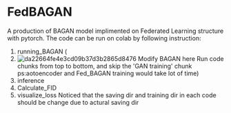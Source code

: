 # FedBAGAN
A production of BAGAN model implimented on Federated Learning structure with pytorch.
The code can be run on colab by following instruction:
1. running_BAGAN (
2. ![da22664fe4e3cd09b37d3b2865d8476](https://user-images.githubusercontent.com/58716235/173056434-424a3967-1544-4a88-b340-14758a877b6a.png)
Modify BAGAN here
Run code chunks from top to bottom, and skip the 'GAN training' chunk 
ps:aotoencoder and Fed_BAGAN training would take lot of time)
4. inference 
5. Calculate_FID
6. visualize_loss
Noticed that the saving dir and training dir in each code should be change due to actural saving dir
